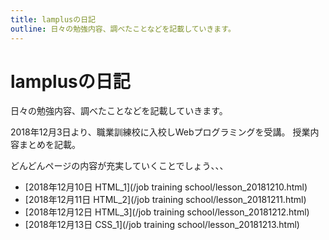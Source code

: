```yaml
---
title: lamplusの日記
outline: 日々の勉強内容、調べたことなどを記載していきます。
---
```


# lamplusの日記

日々の勉強内容、調べたことなどを記載していきます。

2018年12月3日より、職業訓練校に入校しWebプログラミングを受講。
授業内容まとめを記載。

どんどんページの内容が充実していくことでしょう、、、

- [2018年12月10日 HTML_1](/job training school/lesson_20181210.html)
- [2018年12月11日 HTML_2](/job training school/lesson_20181211.html)
- [2018年12月12日 HTML_3](/job training school/lesson_20181212.html)
- [2018年12月13日 CSS_1](/job training school/lesson_20181213.html)

